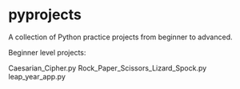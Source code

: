 # pyprojects
A collection of Python practice projects from beginner to advanced.

Beginner level projects:

Caesarian_Cipher.py
Rock_Paper_Scissors_Lizard_Spock.py
leap_year_app.py
